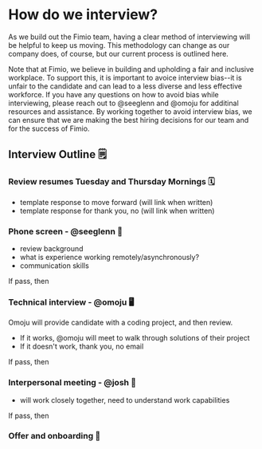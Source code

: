 # How do we interview?

As we build out the Fimio team, having a clear method of interviewing will be helpful to keep us moving. This methodology can change as our company does, of course, but our current process is outlined here.

Note that at Fimio, we believe in building and upholding a fair and inclusive workplace. To support this, it is important to avoice interview bias--it is unfair to the candidate and can lead to a less diverse and less effective workforce. If you have any questions on how to avoid bias while interviewing, please reach out to @seeglenn and @omoju for additinal resources and assistance. By working together to avoid interview bias, we can ensure that we are making the best hiring decisions for our team and for the success of Fimio. 

## Interview Outline 🗒️

### Review resumes Tuesday and Thursday Mornings 🗓️

- template response to move forward (will link when written)
- template response for thank you, no (will link when written)

### Phone screen - @seeglenn 📲

- review background
- what is experience working remotely/asynchronously? 
- communication skills

If pass, then

### Technical interview - @omoju 🖥️

Omoju will provide candidate with a coding project, and then review. 
- If it works, @omoju will meet to walk through solutions of their project
- If it doesn't work, thank you, no email

If pass, then

### Interpersonal meeting - @josh 🤝

- will work closely together, need to understand work capabilities

If pass, then

### Offer and onboarding 🎉

